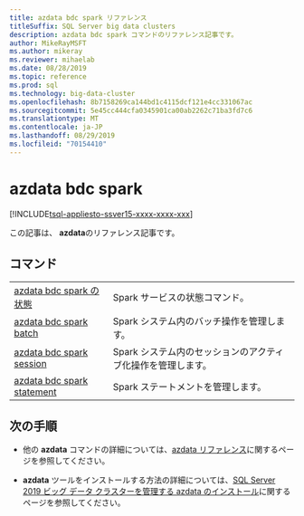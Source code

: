 ```yaml
---
title: azdata bdc spark リファレンス
titleSuffix: SQL Server big data clusters
description: azdata bdc spark コマンドのリファレンス記事です。
author: MikeRayMSFT
ms.author: mikeray
ms.reviewer: mihaelab
ms.date: 08/28/2019
ms.topic: reference
ms.prod: sql
ms.technology: big-data-cluster
ms.openlocfilehash: 8b7158269ca144bd1c4115dcf121e4cc331067ac
ms.sourcegitcommit: 5e45cc444cfa0345901ca00ab2262c71ba3fd7c6
ms.translationtype: MT
ms.contentlocale: ja-JP
ms.lasthandoff: 08/29/2019
ms.locfileid: "70154410"
---
```

# <a name="azdata-bdc-spark"></a>azdata bdc spark

[!INCLUDE[tsql-appliesto-ssver15-xxxx-xxxx-xxx](../includes/tsql-appliesto-ssver15-xxxx-xxxx-xxx.md)]  

この記事は、 **azdata**のリファレンス記事です。 

## <a name="commands"></a>コマンド
|     |     |
| --- | --- |
[azdata bdc spark の状態](reference-azdata-bdc-spark-status.md) | Spark サービスの状態コマンド。
[azdata bdc spark batch](reference-azdata-bdc-spark-batch.md) | Spark システム内のバッチ操作を管理します。
[azdata bdc spark session](reference-azdata-bdc-spark-session.md) | Spark システム内のセッションのアクティブ化操作を管理します。
[azdata bdc spark statement](reference-azdata-bdc-spark-statement.md) | Spark ステートメントを管理します。

## <a name="next-steps"></a>次の手順

- 他の **azdata** コマンドの詳細については、[azdata リファレンス](reference-azdata.md)に関するページを参照してください。 

- **azdata** ツールをインストールする方法の詳細については、[SQL Server 2019 ビッグ データ クラスターを管理する azdata のインストール](deploy-install-azdata.md)に関するページを参照してください。
